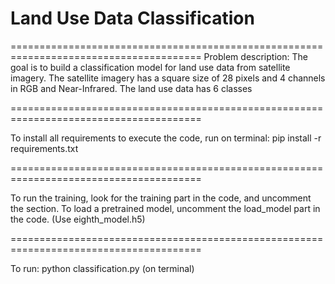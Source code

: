 # Land Use Data Classification

=======================================================================================
Problem description:
The goal is to build a classification model for land use data from satellite imagery. The satellite imagery has a square size of 28 pixels and 4 channels in RGB and Near-Infrared. The land use data has 6 classes

=======================================================================================

To install all requirements to execute the code, run on terminal:
	pip install -r requirements.txt

=======================================================================================

To run the training, look for the training part in the code, and uncomment the section.
To load a pretrained model, uncomment the load_model part in the code.
(Use eighth_model.h5)

=======================================================================================

To run:
	python classification.py (on terminal)
